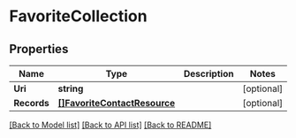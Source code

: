 # FavoriteCollection

## Properties
Name | Type | Description | Notes
------------ | ------------- | ------------- | -------------
**Uri** | **string** |  | [optional] 
**Records** | [**[]FavoriteContactResource**](FavoriteContactResource.md) |  | [optional] 

[[Back to Model list]](../README.md#documentation-for-models) [[Back to API list]](../README.md#documentation-for-api-endpoints) [[Back to README]](../README.md)


